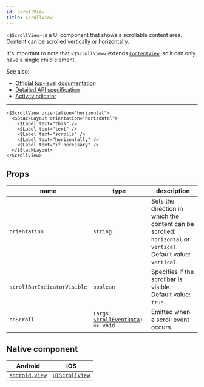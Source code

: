 ```yaml
---
id: ScrollView
title: ScrollView
---
```

<!-- contributors: [shirakaba, eddyverbruggen, ikoevska, misterbrownza] -->

`<$ScrollView>` is a UI component that shows a scrollable content area. Content can be scrolled vertically or horizontally.

It's important to note that `<$ScrollView>` extends [`ContentView`](https://docs.nativescript.org/api-reference/classes/_ui_content_view_.contentview), so it can only have a single child element.

See also:

* [Official top-level documentation](https://docs.nativescript.org/ui/components/scroll-view)
* [Detailed API specification](https://docs.nativescript.org/api-reference/classes/_ui_scroll_view_.scrollview)
* [ActivityIndicator](/docs/components/activity-indicator)

---

```tsx
<$ScrollView orientation="horizontal">
  <$StackLayout orientation="horizontal">
    <$Label text="this" />
    <$Label text="text" />
    <$Label text="scrolls" />
    <$Label text="horizontally" />
    <$Label text="if necessary" />
  </$StackLayout>
</ScrollView>
```

<!-- [> screenshots for=ScrollView <] -->

## Props

| name | type | description |
|------|------|-------------|
| `orientation` | `string` | Sets the direction in which the content can be scrolled: `horizontal` or `vertical`.<br/>Default value: `vertical`.
| `scrollBarIndicatorVisible` | `boolean` | Specifies if the scrollbar is visible.<br/>Default value: `true`.
| `onScroll` | `(args: `[`ScrollEventData`](https://docs.nativescript.org/api-reference/interfaces/_ui_scroll_view_.scrolleventdata)`) => void` | Emitted when a scroll event occurs.

## Native component

| Android | iOS |
|---------|-----|
| [`android.view`](https://developer.android.com/reference/android/view/View.html) | [`UIScrollView`](https://developer.apple.com/documentation/uikit/uiscrollview)
